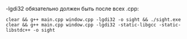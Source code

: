 -lgdi32 обязательно должен быть после всех .cpp:
```
clear && g++ main.cpp window.cpp -lgdi32 -o sight && ./sight.exe
clear && g++ main.cpp window.cpp -lgdi32 -static-libgcc -static-libstdc++ -o sight
```
